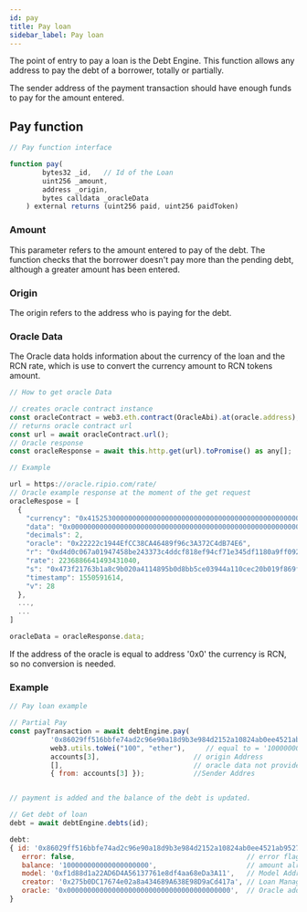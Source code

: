 ```yaml
---
id: pay
title: Pay loan 
sidebar_label: Pay loan 
---
```


The point of entry to pay a loan is the Debt Engine. This function allows any address to pay the debt of a borrower, totally or partially.

The sender address of the payment transaction should have enough funds to pay for the amount entered.

## Pay function

~~~ javascript
// Pay function interface

function pay(
        bytes32 _id,   // Id of the Loan
        uint256 _amount,
        address _origin,
        bytes calldata _oracleData
    ) external returns (uint256 paid, uint256 paidToken)

~~~

### Amount

This parameter refers to the amount entered to pay of the debt. The function checks that the borrower doesn't pay more than the pending debt, although a greater amount has been entered.

### Origin

The origin refers to the address who is paying for the debt.  

### 

### Oracle Data

The Oracle data holds information about the currency of the loan and the RCN rate, which is use to convert the currency amount to RCN tokens amount. 

~~~ javascript
// How to get oracle Data 

// creates oracle contract instance
const oracleContract = web3.eth.contract(OracleAbi).at(oracle.address);
// returns oracle contract url 
const url = await oracleContract.url();
// Oracle response
const oracleResponse = await this.http.get(url).toPromise() as any[];

// Example

url = https://oracle.ripio.com/rate/
// Oracle example response at the moment of the get request
oracleRespose = [
  {
    "currency": "0x4152530000000000000000000000000000000000000000000000000000000000", //ARS
    "data": "0x000000000000000000000000000000000000000000000000000000005c6c267e0000000000000000000000000000000000000000000000001f0b048c850853000000000000000000000000000000000000000000000000000000000000000002000000000000000000000000000000000000000000000000000000000000001cd4d0c067a01947458be243373c4ddcf818ef94cf71e345df1180a9ff092e94b7473f21763b1a8c9b020a4114895b0d8bb5ce03944a110cec20b019f869f89a61", 
    "decimals": 2, 
    "oracle": "0x22222c1944EfCC38CA46489f96c3A372C4dB74E6", 
    "r": "0xd4d0c067a01947458be243373c4ddcf818ef94cf71e345df1180a9ff092e94b7", 
    "rate": 2236886641493431040, 
    "s": "0x473f21763b1a8c9b020a4114895b0d8bb5ce03944a110cec20b019f869f89a61", 
    "timestamp": 1550591614, 
    "v": 28
  }, 
  ...,
  ...  
]

oracleData = oracleResponse.data;

~~~

If the address of the oracle is equal to address '0x0' the currency is RCN, so no conversion is needed.

###

### Example

~~~ javascript
// Pay loan example 

// Partial Pay
const payTransaction = await debtEngine.pay(
          '0x86029ff516bbfe74ad2c96e90a18d9b3e984d2152a10824ab0ee4521ab952728', // Id of the loan     
          web3.utils.toWei("100", "ether"),     // equal to = '100000000000000000000' RCN tokens
          accounts[3],                       // origin Address
          [],                                // oracle data not provided
          { from: accounts[3] });            //Sender Addres


// payment is added and the balance of the debt is updated.

// Get debt of loan 
debt = await debtEngine.debts(id);

debt:
{ id: '0x86029ff516bbfe74ad2c96e90a18d9b3e984d2152a10824ab0ee4521ab952728', // Loan Id
   error: false,                                          // error flag  
   balance: '100000000000000000000',                      // amount already payed of the debt       
   model: '0xf1d88d1a22AD6D4A56137761e8df4aa68eDa3A11',   // Model Address        
   creator: '0x275b0DC17674e02a8a434689A638E98D9aCd417a', // Loan Manager Address 
   oracle: '0x0000000000000000000000000000000000000000',  // Oracle address
} 

~~~

###